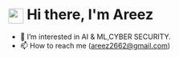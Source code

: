 # <img src="https://media.giphy.com/media/hvRJCLFzcasrR4ia7z/giphy.gif" width="30px" align="center"> Hi there, I'm Areez

- 👀 I’m interested in AI & ML,CYBER SECURITY.
- 📫 How to reach me (areez2662@gmail.com)

<!---
AreezAftab/AreezAftab is a ✨ special ✨ repository because its `README.md` (this file) appears on your GitHub profile.
You can click the Preview link to take a look at your changes.
--->
